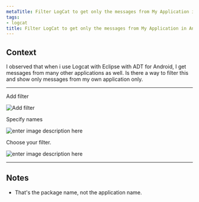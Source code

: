 ```yaml
---
metaTitle: Filter LogCat to get only the messages from My Application in Android
tags:
- logcat
title: Filter LogCat to get only the messages from My Application in Android
---
```


## Context

I observed that when i use Logcat with Eclipse with ADT for Android, I get messages from many other applications as well. Is there a way to filter this and show only messages from my own application only.



---

Add filter


![Add filter](https://i.stack.imgur.com/F7Z7D.png)


Specify names


![enter image description here](https://i.stack.imgur.com/RIT4I.png)


Choose your filter.


![enter image description here](https://i.stack.imgur.com/FTE7O.png)



---

## Notes

- That's the package name, not the application name.
